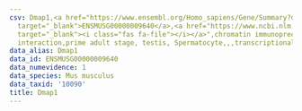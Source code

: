 ```yaml
---
csv: Dmap1,<a href="https://www.ensembl.org/Homo_sapiens/Gene/Summary?db=core;g=ENSMUSG00000009640"
  target="_blank">ENSMUSG00000009640</a>,<a href="https://www.ncbi.nlm.nih.gov/pubmed/25450459"
  target="_blank"><i class="fas fa-file"></i></a>",chromatin immunoprecipitation assay,direct
  interaction,prime adult stage, testis, Spermatocyte,,,transcriptional regulation,
data_alias: Dmap1
data_id: ENSMUSG00000009640
data_numevidence: 1
data_species: Mus musculus
data_taxid: '10090'
title: Dmap1
---
```

